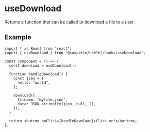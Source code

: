# useDownload

Returns a function that can be called to download a file to a user.

## Example

```tsx
import * as React from "react";
import { useDownload } from "@casperiv/useful/hooks/useDownload";

const Component = () => {
  const download = useDownload();

  function handleDownload() {
    const json = {
      hello: "world",
    };

    download({
      filname: "myfile.json",
      data: JSON.stringify(json, null, 2),
    });
  }

  return <button onClick={handleDownload}>Click me!</button>;
};
```
